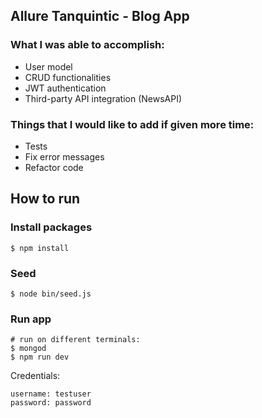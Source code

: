 ## Allure Tanquintic - Blog App

### What I was able to accomplish:

- User model
- CRUD functionalities
- JWT authentication
- Third-party API integration (NewsAPI)

### Things that I would like to add if given more time:

- Tests
- Fix error messages
- Refactor code

## How to run

### Install packages

```shell
$ npm install
```

### Seed

```shell
$ node bin/seed.js
```

### Run app
```shell
# run on different terminals:
$ mongod
$ npm run dev
```

Credentials:

```shell
username: testuser
password: password
```
